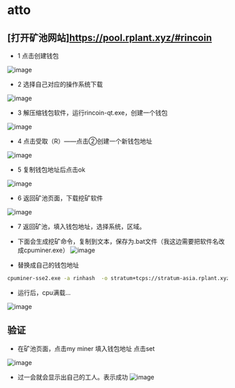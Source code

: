 # atto
## [打开矿池网站]https://pool.rplant.xyz/#rincoin

* 1 点击创建钱包
  
![image](https://github.com/user-attachments/assets/16576d09-e539-4cc5-b192-da2ced0b5321)


* 2 选择自己对应的操作系统下载
  
![image](https://github.com/user-attachments/assets/90441897-8a83-4fe1-bcbd-30eab685624e)

* 3 解压缩钱包软件，运行rincoin-qt.exe，创建一个钱包

![image](https://github.com/user-attachments/assets/0365a86d-2252-4e2c-83c1-10b3a76693c4)


* 4 点击受取（R）——点击②创建一个新钱包地址
  
![image](https://github.com/user-attachments/assets/66d33d4e-db4d-44a3-8696-48919fc219cc)

* 5 复制钱包地址后点击ok

![image](https://github.com/user-attachments/assets/9e474bf5-f70d-423f-b850-06f18c7ae173)

  
* 6 返回矿池页面，下载挖矿软件

![image](https://github.com/user-attachments/assets/3fa9c96d-cb0d-40d2-8f8b-f17f5fd30e7e)

* 7 返回矿池，填入钱包地址，选择系统，区域。
* 下面会生成挖矿命令，复制到文本，保存为.bat文件（我这边需要把软件名改成cpuminer.exe）
![image](https://github.com/user-attachments/assets/31f99260-9958-4a36-8665-5d8945338ded)


* 替换成自己的钱包地址  
```bash
cpuminer-sse2.exe -a rinhash  -o stratum+tcps://stratum-asia.rplant.xyz:17148 -u rin1qcfwgzyalkpvwzfevhhpn4kmuqspx4mpls5x4wt.rincoin
```
* 运行后，cpu满载...  

![image](https://github.com/user-attachments/assets/363c4264-2587-440a-b934-afe429eeb4c2)

## 验证
* 在矿池页面，点击my miner 填入钱包地址 点击set
  
![image](https://github.com/user-attachments/assets/09d49b19-6e0c-488e-8072-9d326f5a10b3)

* 过一会就会显示出自己的工人。表示成功
![image](https://github.com/user-attachments/assets/2dbaca2f-765d-4268-84f2-c94008513c64)






